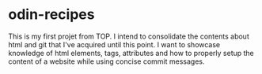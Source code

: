 # odin-recipes
This is my first projet from TOP.
I intend to consolidate the contents about html and git that I've acquired until this point.
I want to showcase knowledge of html elements, tags, attributes and how to properly setup the content of a website while using concise commit messages.